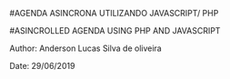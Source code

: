 #AGENDA ASINCRONA UTILIZANDO JAVASCRIPT/ PHP

#ASINCROLLED AGENDA USING PHP AND JAVASCRIPT

Author: Anderson Lucas Silva de oliveira

Date: 29/06/2019




